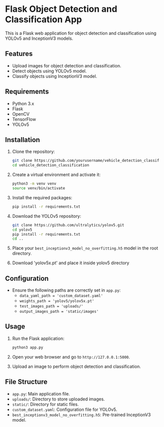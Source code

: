 # Flask Object Detection and Classification App

This is a Flask web application for object detection and classification using YOLOv5 and InceptionV3 models.

## Features

- Upload images for object detection and classification.
- Detect objects using YOLOv5 model.
- Classify objects using InceptionV3 model.

## Requirements

- Python 3.x
- Flask
- OpenCV
- TensorFlow
- YOLOv5

## Installation

1. Clone the repository:
    ```sh
    git clone https://github.com/yourusername/vehicle_detection_classification.git
    cd vehicle_detection_classification
    ```

2. Create a virtual environment and activate it:
    ```sh
    python3 -m venv venv
    source venv/bin/activate
    ```

3. Install the required packages:
    ```sh
    pip install -r requirements.txt
    ```

4. Download the YOLOv5 repository:
    ```sh
    git clone https://github.com/ultralytics/yolov5.git
    cd yolov5
    pip install -r requirements.txt
    cd ..
    ```

5. Place your `best_inceptionv3_model_no_overfitting.h5` model in the root directory.


6. Download 'yolov5x.pt' and place it inside yolov5 directory

## Configuration

- Ensure the following paths are correctly set in `app.py`:
    - `data_yaml_path = 'custom_dataset.yaml'`
    - `weights_path = 'yolov5/yolov5x.pt'`
    - `test_images_path = 'uploads/'`
    - `output_images_path = 'static/images'`

## Usage

1. Run the Flask application:
    ```sh
    python3 app.py
    ```

3. Open your web browser and go to `http://127.0.0.1:5000`.

4. Upload an image to perform object detection and classification.

## File Structure

- `app.py`: Main application file.
- `uploads/`: Directory to store uploaded images.
- `static/`: Directory for static files.
- `custom_dataset.yaml`: Configuration file for YOLOv5.
- `best_inceptionv3_model_no_overfitting.h5`: Pre-trained InceptionV3 model.

 
 
